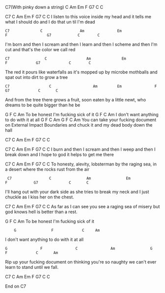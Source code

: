 C7(With pinky down a string) C Am Em F G7 C C


  C7        C                    Am                Em               F           G7              C       C
I listen to this voice inside my head and it tells me what I should do and I do that un til I'm dead

    C7              C                 Am               Em                  F                  G7            C        C
I'm born and then I scream and then I learn and then I scheme and then I'm cut and that's the color we call red


    C7                C                  Am              Em                 F             G7             C        C
The red it pours like waterfalls as it's mopped up by microbe mothballs and spat out into dirt to grow a tree

    C7                  C                   Am         Em               F                  G7             C       C
And from the tree there grows a fruit, soon eaten by a little newt, who dreams to be quite bigger than he be


   G         F           C            Am
To be honest I'm fucking sick of it 
        G                F             C     Am
I don't want anything to do with it at all
        G                 F           C               Am                   G              F             C       Am
You can take your fucking document on External Impact Boundaries and chuck it and my dead body down the hall


C7 C Am Em F G7 C C


  C7              C                 Am              Em               F              G7              C        C
I burn and then I scream and then I weep and then I break down and I hope to god it helps to get me there

   C7         C          Am            Em               F                G7                  C      C
To honesty, alevity, lobsterman by the raging sea, in a desert where the rocks rust from the air

	 C7                 C                Am                Em              F            G7              C       C
I'll hang out with your dark side as she tries to break my neck and I just chuckle as I kiss her on the chest. 

   C7           C             Am            Em         F                 G7            C       C
As far as I can see you see a raging sea of misery but god knows hell is better than a rest. 



   G         F           C            Am
To be honest I'm fucking sick of it

        G                F             C     Am
I don't want anything to do with it at all

    G               F               C               Am                G                F             C       Am
Rip up your fucking document on thinking you're so naughty we can't ever learn to stand until we fall.


C7 C Am Em F G7 C C



End on C7




